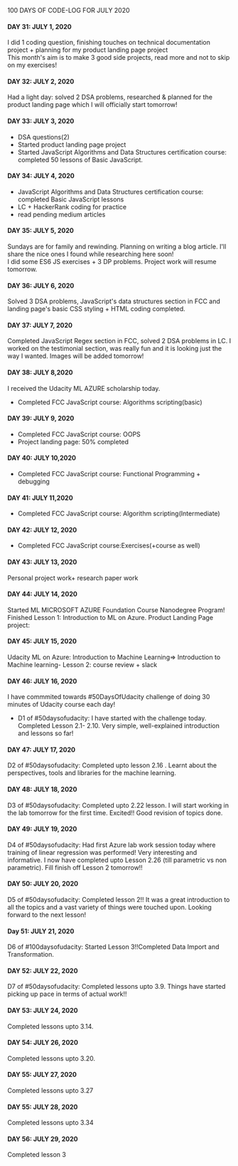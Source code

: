 100 DAYS OF CODE-LOG FOR JULY 2020

#### DAY 31: JULY 1, 2020
I did 1 coding question, finishing touches on technical documentation project + planning for my product landing page project <br/>
This month's aim is to make 3 good side projects, read more and not to skip on my exercises!

#### DAY 32: JULY 2, 2020
Had a light day: solved 2 DSA problems, researched & planned for the product landing page which I will officially start tomorrow! 

#### DAY 33: JULY 3, 2020
- DSA questions(2)
- Started product landing page project
- Started JavaScript Algorithms and Data Structures certification course: completed 50 lessons of Basic JavaScript.

#### DAY 34: JULY 4, 2020
- JavaScript Algorithms and Data Structures certification course: completed Basic JavaScript lessons
- LC + HackerRank coding for practice
- read pending medium articles

#### DAY 35: JULY 5, 2020
Sundays are for family and rewinding. Planning on writing a blog article. I'll share the nice ones I found while researching here soon!
<br/>
I did some ES6 JS exercises + 3 DP problems. Project work will resume tomorrow.

#### DAY 36: JULY 6, 2020
Solved 3 DSA problems, JavaScript's data structures section in FCC and landing page's basic CSS styling + HTML coding completed. 

#### DAY 37: JULY 7, 2020
Completed JavaScript Regex section in FCC, solved 2 DSA problems in LC. I worked on the testimonial section, was really fun and it is looking just the way I wanted. Images will be added tomorrow!

#### DAY 38: JULY 8,2020
I received the Udacity ML AZURE scholarship today. 
- Completed FCC JavaScript course: Algorithms scripting(basic)

#### DAY 39: JULY 9, 2020

- Completed FCC JavaScript course: OOPS
- Project landing page: 50% completed

#### DAY 40: JULY 10,2020

- Completed FCC JavaScript course: Functional Programming + debugging

#### DAY 41: JULY 11,2020

- Completed FCC JavaScript course: Algorithm scripting(Intermediate)

#### DAY 42: JULY 12, 2020

- Completed FCC JavaScript course:Exercises(+course as well) 

#### DAY 43: JULY 13, 2020

Personal project work+ research paper work

#### DAY 44: JULY 14, 2020

Started ML MICROSOFT AZURE Foundation Course Nanodegree Program! Finished Lesson 1: Introduction to ML on Azure.
Product Landing Page project:

#### DAY 45: JULY 15, 2020

Udacity ML on Azure: Introduction to Machine Learning=> Introduction to Machine learning- Lesson 2: course review + slack  

#### DAY 46: JULY 16, 2020

I have commmited towards #50DaysOfUdacity challenge of doing 30 minutes of Udacity course each day!
- D1 of #50daysofudacity: I have started with the challenge today. Completed Lesson 2.1- 2.10. Very simple, well-explained introduction and lessons so far!

#### DAY 47: JULY 17, 2020

D2 of #50daysofudacity: Completed upto lesson 2.16 . Learnt about the perspectives, tools and libraries for the machine learning.

#### DAY 48: JULY 18, 2020

D3 of #50daysofudacity: Completed upto 2.22 lesson. I will start working in the lab tomorrow for the first time. Excited!! Good revision of topics done.

#### DAY 49: JULY 19, 2020

D4 of #50daysofudacity: Had first Azure lab work session today where training of linear regression was performed! Very interesting and informative. I now have completed upto Lesson 2.26 (till parametric vs non parametric). Fill finish off Lesson 2 tomorrow!!

#### DAY 50: JULY 20, 2020

D5 of #50daysofudacity: Completed lesson 2!! It was a great introduction to all the topics and a vast variety of things were touched upon. Looking forward to the next lesson!

#### Day 51: JULY 21, 2020

D6 of #100daysofudacity: Started Lesson 3!!Completed Data Import and Transformation.

#### DAY 52: JULY 22, 2020

D7 of #50daysofudacity: Completed lessons upto 3.9. Things have started picking up pace in terms of actual work!! 

#### DAY 53: JULY 24, 2020

Completed lessons upto 3.14.


#### DAY 54: JULY 26, 2020

Completed lessons upto 3.20.

#### DAY 55: JULY 27, 2020

Completed lessons upto 3.27

#### DAY 55: JULY 28, 2020

Completed lessons upto 3.34

#### DAY 56: JULY 29, 2020

Completed lesson 3

